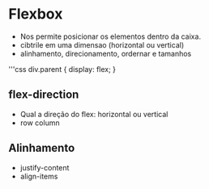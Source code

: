 # Flexbox

* Nos permite posicionar os elementos dentro da caixa.
* cibtrile em uma dimensao (horizontal ou vertical)
* alinhamento, direcionamento, ordernar e tamanhos

'''css
div.parent {
    display: flex;
}

## flex-direction

* Qual a direção do flex: horizontal ou vertical
* row     column

## Alinhamento

* justify-content
* align-items